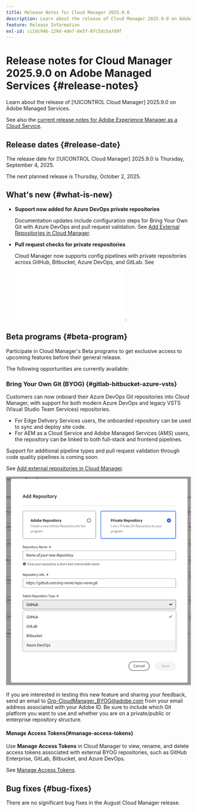 ```yaml
---
title: Release Notes for Cloud Manager 2025.9.0
description: Learn about the release of Cloud Manager 2025.9.0 on Adobe Managed Services.
feature: Release Information
exl-id: cc1dc94b-129d-4de7-8e57-8fc5dcba7d9f
---
```

# Release notes for Cloud Manager 2025.9.0 on Adobe Managed Services {#release-notes}

<!-- RELEASE WIKI  https://wiki.corp.adobe.com/display/DMSArchitecture/Cloud+Manager+2025.04.0+Release -->

Learn about the release of [!UICONTROL Cloud Manager] 2025.9.0 on Adobe Managed Services.

See also the [current release notes for Adobe Experience Manager as a Cloud Service](https://experienceleague.adobe.com/en/docs/experience-manager-cloud-service/content/release-notes/home).

## Release dates {#release-date}

The release date for [!UICONTROL Cloud Manager] 2025.9.0 is Thursday, September 4, 2025. 

<!-- There are no significant new features or bug fixes in the May Cloud Manager release. -->

The next planned release is Thursday, October 2, 2025.

<!-- SAVE FOR FUTURE POSSIBLE USE There are no significant new features or bug fixes in the May Cloud Manager release. -->


## What's new {#what-is-new}

* **Supoort now added for Azure DevOps private repositories** 

    Documentation updates include configuration steps for Bring Your Own Git with Azure DevOps and pull request validation. See [Add External Repositories in Cloud Manager](/help/managing-code/external-repositories.md).

* **Pull request checks for private respositories**

    Cloud Manager now supports config pipelines with private repositories across GitHub, Bitbucket, Azure DevOps, and GitLab. See ![Pull Request Checks for Private Repositories](/help/managing-code/github-check-config.md).

## Beta programs {#beta-program}

Participate in Cloud Manager's Beta programs to get exclusive access to upcoming features before their general release.

The following opportunities are currently available:


### Bring Your Own Git (BYOG) {#gitlab-bitbucket-azure-vsts}

<!-- BOTH CS & AMS -->

Customers can now onboard their Azure DevOps Git repositories into Cloud Manager, with support for both modern Azure DevOps and legacy VSTS (Visual Studio Team Services) repositories.

* For Edge Delivery Services users, the onboarded repository can be used to sync and deploy site code.
* For AEM as a Cloud Service and Adobe Managed Services (AMS) users, the repository can be linked to both full-stack and frontend pipelines.

Support for additional pipeline types and pull request validation through code quality pipelines is coming soon.

See [Add external repositories in Cloud Manager](/help/managing-code/external-repositories.md).

![Add Repository dialog box](/help/release-notes/assets/azure-repo.png)

If you are interested in testing this new feature and sharing your feedback, send an email to [Grp-CloudManager_BYOG@adobe.com](mailto:grp-cloudmanager_byog@adobe.com) from your email address associated with your Adobe ID. Be sure to include which Git platform you want to use and whether you are on a private/public or enterprise repository structure. 

#### Manage Access Tokens{#manage-access-tokens}

Use **Manage Access Tokens** in Cloud Manager to view, rename, and delete access tokens associated with external BYOG repositories, such as GitHub Enterprise, GitLab, Bitbucket, and Azure DevOps.

See [Manage Access Tokens](/help/managing-code/manage-access-tokens.md).

<!-- If you are interested in testing this new feature and sharing your feedback, send an email to [Grp-CloudManager_BYOG@adobe.com](mailto:grp-cloudmanager_byog@adobe.com) from your email address associated with your Adobe ID. --> 

## Bug fixes {#bug-fixes}

There are no significant bug fixes in the August Cloud Manager release.

<!--
Known Issues {#known-issues}

* A -->
